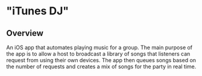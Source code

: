 # "iTunes DJ"

## Overview

An iOS app that automates playing music for a group.  The main purpose of the
app is to allow a host to broadcast a library of songs that listeners can
request from using their own devices.  The app then queues songs based on the
number of requests and creates a mix of songs for the party in real time. 

